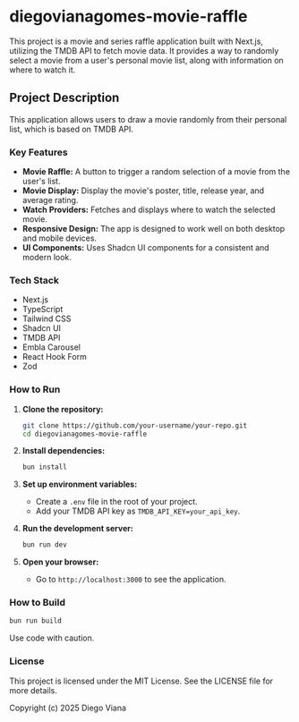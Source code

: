# diegovianagomes-movie-raffle

This project is a movie and series raffle application built with Next.js, utilizing the TMDB API to fetch movie data. It provides a way to randomly select a movie from a user's personal movie list, along with information on where to watch it.

## Project Description

This application allows users to draw a movie randomly from their personal list, which is based on TMDB API.

### Key Features

-   **Movie Raffle:** A button to trigger a random selection of a movie from the user's list.
-   **Movie Display:** Display the movie's poster, title, release year, and average rating.
-   **Watch Providers:** Fetches and displays where to watch the selected movie.
-   **Responsive Design:** The app is designed to work well on both desktop and mobile devices.
-   **UI Components:** Uses Shadcn UI components for a consistent and modern look.

### Tech Stack

-   Next.js
-   TypeScript
-   Tailwind CSS
-   Shadcn UI
-   TMDB API
-   Embla Carousel
-   React Hook Form
-   Zod

### How to Run

1.  **Clone the repository:**

    ```bash
    git clone https://github.com/your-username/your-repo.git
    cd diegovianagomes-movie-raffle
    ```

2.  **Install dependencies:**

    ```bash
    bun install
    ```

3.  **Set up environment variables:**
    -   Create a `.env` file in the root of your project.
    -   Add your TMDB API key as `TMDB_API_KEY=your_api_key`.

4.  **Run the development server:**

    ```bash
    bun run dev
    ```

5.  **Open your browser:**
    -   Go to `http://localhost:3000` to see the application.

### How to Build

```bash
bun run build
```
Use code with caution.
### License
This project is licensed under the MIT License. See the LICENSE file for more details.

Copyright (c) 2025 Diego Viana
